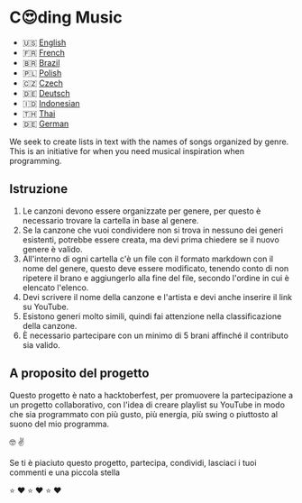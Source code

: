 # C:heart_eyes:ding Music

* :us: [English](https://github.com/xaca/coding-music/blob/master/README_en.md)
* :fr: [French](https://github.com/xaca/coding-music/blob/master/README_fr.md)
* <span>&#x1f1e7;&#x1f1f7;</span> [Brazil](https://github.com/xaca/coding-music/blob/master/README_pt-br.md)
* 🇵🇱 [Polish](https://github.com/xaca/coding-music/blob/master/README_pl.md)
* 🇨🇿 [Czech](https://github.com/xaca/coding-music/blob/master/README_czech.md)
* 🇩🇪 [Deutsch](https://github.com/xaca/coding-music/blob/master/README_de.md)
* 🇮🇩 [Indonesian](https://github.com/xaca/coding-music/blob/master/README_id.md)
* 🇹🇭 [Thai](https://github.com/xaca/coding-music/blob/master/README_th.md)
* 🇩🇪 [German](https://github.com/xaca/coding-music/blob/master/README_ge.md)

We seek to create lists in text with the names of songs organized by genre. This is an initiative for when you need musical inspiration when programming.

## Istruzione

1. Le canzoni devono essere organizzate per genere, per questo è necessario trovare la cartella in base al genere.
2. Se la canzone che vuoi condividere non si trova in nessuno dei generi esistenti, potrebbe essere creata, ma devi prima chiedere se il nuovo genere è valido.
3. All'interno di ogni cartella c'è un file con il formato markdown con il nome del genere, questo deve essere modificato, tenendo conto di non ripetere il brano e aggiungerlo alla fine del file, secondo l'ordine in cui è elencato l'elenco.
4. Devi scrivere il nome della canzone e l'artista e devi anche inserire il link su YouTube.
5. Esistono generi molto simili, quindi fai attenzione nella classificazione della canzone.
6. È necessario partecipare con un minimo di 5 brani affinché il contributo sia valido.


## A proposito del progetto

Questo progetto è nato a hacktoberfest, per promuovere la partecipazione a un progetto collaborativo, con l'idea di creare playlist su YouTube in modo che sia programmato con più gusto, più energia, più swing o piuttosto al suono del mio programma.

:nerd_face: :v:

Se ti è piaciuto questo progetto, partecipa, condividi, lasciaci i tuoi commenti e una piccola stella

:star: :heart: :star: :heart: :star: :heart: 
